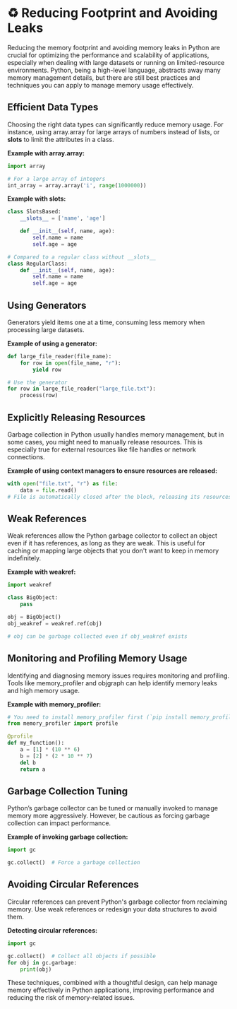 # ♻️ Reducing Footprint and Avoiding Leaks

Reducing the memory footprint and avoiding memory leaks in Python are crucial for optimizing the performance and scalability of applications, especially when dealing with large datasets or running on limited-resource environments. Python, being a high-level language, abstracts away many memory management details, but there are still best practices and techniques you can apply to manage memory usage effectively.

## Efficient Data Types

Choosing the right data types can significantly reduce memory usage. For instance, using array.array for large arrays of numbers instead of lists, or __slots__ to limit the attributes in a class.

**Example with array.array:**

```python
import array

# For a large array of integers
int_array = array.array('i', range(1000000))
```

**Example with __slots__:**

```python
class SlotsBased:
    __slots__ = ['name', 'age']

    def __init__(self, name, age):
        self.name = name
        self.age = age

# Compared to a regular class without __slots__
class RegularClass:
    def __init__(self, name, age):
        self.name = name
        self.age = age
```

## Using Generators

Generators yield items one at a time, consuming less memory when processing large datasets.

**Example of using a generator:**

```python
def large_file_reader(file_name):
    for row in open(file_name, "r"):
        yield row

# Use the generator
for row in large_file_reader("large_file.txt"):
    process(row)
```

## Explicitly Releasing Resources

Garbage collection in Python usually handles memory management, but in some cases, you might need to manually release resources. This is especially true for external resources like file handles or network connections.

**Example of using context managers to ensure resources are released:**

```python
with open("file.txt", "r") as file:
    data = file.read()
# File is automatically closed after the block, releasing its resources.
```

## Weak References

Weak references allow the Python garbage collector to collect an object even if it has references, as long as they are weak. This is useful for caching or mapping large objects that you don't want to keep in memory indefinitely.

**Example with weakref:**

```python
import weakref

class BigObject:
    pass

obj = BigObject()
obj_weakref = weakref.ref(obj)

# obj can be garbage collected even if obj_weakref exists
```

## Monitoring and Profiling Memory Usage

Identifying and diagnosing memory issues requires monitoring and profiling. Tools like memory_profiler and objgraph can help identify memory leaks and high memory usage.

**Example with memory_profiler:**

```python
# You need to install memory_profiler first (`pip install memory_profiler`)
from memory_profiler import profile

@profile
def my_function():
    a = [1] * (10 ** 6)
    b = [2] * (2 * 10 ** 7)
    del b
    return a
```

## Garbage Collection Tuning

Python’s garbage collector can be tuned or manually invoked to manage memory more aggressively. However, be cautious as forcing garbage collection can impact performance.

**Example of invoking garbage collection:**

```python
import gc

gc.collect()  # Force a garbage collection
```

## Avoiding Circular References

Circular references can prevent Python's garbage collector from reclaiming memory. Use weak references or redesign your data structures to avoid them.

**Detecting circular references:**

```python
import gc

gc.collect()  # Collect all objects if possible
for obj in gc.garbage:
    print(obj)
```

These techniques, combined with a thoughtful design, can help manage memory effectively in Python applications, improving performance and reducing the risk of memory-related issues.